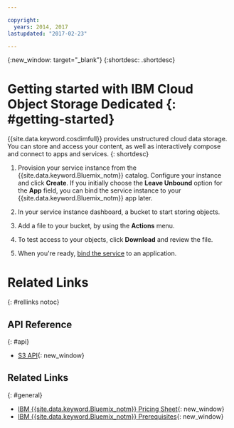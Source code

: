 ```yaml
---

copyright:
  years: 2014, 2017
lastupdated: "2017-02-23"

---
```

{:new_window: target="_blank"}
{:shortdesc: .shortdesc}



# Getting started with IBM Cloud Object Storage Dedicated {: #getting-started}


{{site.data.keyword.cosdimfull}} provides unstructured cloud data storage. You can store and access your content, as well as interactively compose and connect to apps and services.
{: shortdesc}


1. Provision your service instance from the {{site.data.keyword.Bluemix_notm}} catalog. Configure your instance and click **Create**. If you initially choose the **Leave Unbound** option for the **App** field, you can bind the service instance to your {{site.data.keyword.Bluemix_notm}} app later.

2. In your service instance dashboard, a bucket to start storing objects.

3. Add a file to your bucket, by using the **Actions** menu.

4. To test access to your objects, click **Download** and review the file.

5. When you're ready, [bind the service](/docs/services/reqnsi.html#add_service) to an application.



# Related Links
{: #rellinks notoc}

## API Reference
{: #api}
* [S3 API](https://ibm-public-cos.github.io/crs-docs/crs-api-reference.html){: new_window}

## Related Links
{: #general}
* [IBM {{site.data.keyword.Bluemix_notm}} Pricing Sheet](https://www.ng.bluemix.net/#/pricing){: new_window}
* [IBM {{site.data.keyword.Bluemix_notm}} Prerequisites](https://developer.ibm.com/bluemix/support/#prereqs){: new_window}
